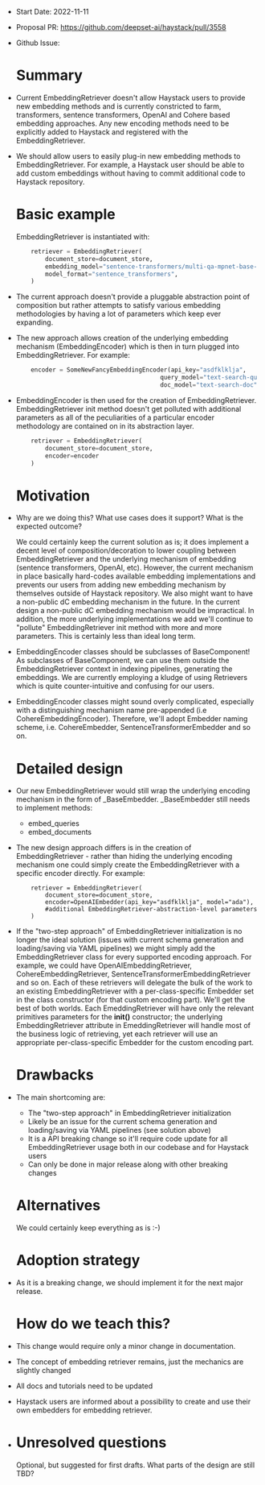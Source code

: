 - Start Date: 2022-11-11
- Proposal PR: https://github.com/deepset-ai/haystack/pull/3558
- Github Issue: 
  # Summary  
    
- Current EmbeddingRetriever doesn't allow Haystack users to provide new embedding methods and is 
  currently constricted to farm, transformers, sentence transformers, OpenAI and Cohere based 
  embedding approaches. Any new encoding methods need to be explicitly added to Haystack 
  and registered with the EmbeddingRetriever.  
 

- We should allow users to easily plug-in new embedding methods to EmbeddingRetriever. For example, a Haystack user should be able to 
  add custom embeddings without having to commit additional code to Haystack repository.

  # Basic example  
    EmbeddingRetriever is instantiated with:  

  ``` python
	  retriever = EmbeddingRetriever(
	      document_store=document_store,
	      embedding_model="sentence-transformers/multi-qa-mpnet-base-dot-v1",
	      model_format="sentence_transformers",
	  )
  ```
- The current approach doesn't provide a pluggable abstraction point of composition but 
  rather attempts to satisfy various embedding methodologies by having a lot of 
  parameters which keep ever expanding.


- The new approach allows creation of the underlying embedding mechanism (EmbeddingEncoder) 
  which is then in turn plugged into EmbeddingRetriever.  For example:  
 
  ``` python
	  encoder = SomeNewFancyEmbeddingEncoder(api_key="asdfklklja", 
                                          query_model="text-search-query",
                                          doc_model="text-search-doc")
  ```

- EmbeddingEncoder is then used for the creation of EmbeddingRetriever. EmbeddingRetriever 
  init method doesn't get polluted with additional parameters as all of the peculiarities 
  of a particular encoder methodology are contained on in its abstraction layer.  

  ``` python
	  retriever = EmbeddingRetriever(
	      document_store=document_store,
	      encoder=encoder
	  )
  ```
  
  # Motivation

- Why are we doing this? What use cases does it support? What is the expected outcome?  
    
  We could certainly keep the current solution as is; it does implement a decent level 
  of composition/decoration to lower coupling between EmbeddingRetriever and the underlying 
  mechanism of embedding (sentence transformers, OpenAI, etc). However, the current mechanism 
  in place basically hard-codes available embedding implementations and prevents our users from 
  adding new embedding mechanism by themselves outside of Haystack repository. We also might 
  want to have a non-public dC embedding mechanism in the future. In the current design a non-public 
  dC embedding mechanism would be impractical. In addition, the more underlying implementations we 
  add we'll continue to "pollute" EmbeddingRetriever init method with more and more parameters. 
  This is certainly less than ideal long term.  


- EmbeddingEncoder classes should be subclasses of BaseComponent! As subclasses of BaseComponent,
  we can use them outside the EmbeddingRetriever context in indexing pipelines, generating the
  embeddings. We are currently employing a kludge of using Retrievers which is quite counter-intuitive
  and confusing for our users.


- EmbeddingEncoder classes might sound overly complicated, especially with a distinguishing mechanism
  name pre-appended (i.e CohereEmbeddingEncoder). Therefore, we'll adopt <specific>Embedder
  naming scheme, i.e. CohereEmbedder, SentenceTransformerEmbedder and so on.

  # Detailed design  

- Our new EmbeddingRetriever would still wrap the underlying encoding mechanism in the form of 
  _BaseEmbedder. _BaseEmbedder still needs to implement methods:
	- embed_queries  
	- embed_documents 


- The new design approach differs is in the creation of EmbeddingRetriever - rather than hiding the underlying encoding 
  mechanism one could simply create the EmbeddingRetriever with a specific encoder directly. For example:  

  ```
	  retriever = EmbeddingRetriever(
	      document_store=document_store,
	      encoder=OpenAIEmbedder(api_key="asdfklklja", model="ada"),
	      #additional EmbeddingRetriever-abstraction-level parameters
	  )
  ```
 
- If the "two-step approach" of EmbeddingRetriever initialization is no longer the ideal solution (issues with current 
  schema generation and loading/saving via YAML pipelines) we might simply add the EmbeddingRetriever 
  class for every supported encoding approach. For example, we could have OpenAIEmbeddingRetriever, CohereEmbeddingRetriever, 
  SentenceTransformerEmbeddingRetriever and so on. Each of these retrievers will delegate the bulk of the work to an 
  existing EmbeddingRetriever with a per-class-specific Embedder set in the class constructor (for that custom
  encoding part). We'll get the best of both worlds. Each <Specific>EmeddingRetriever will have only the relevant primitives 
  parameters for the **init()** constructor; the underlying EmbeddingRetriever attribute in <Specific>EmeddingRetriever 
  will handle most of the business logic of retrieving, yet each retriever will use an appropriate per-class-specific 
  Embedder for the custom encoding part.


 
  # Drawbacks  
- The main shortcoming are:  
	- The "two-step approach" in EmbeddingRetriever initialization  
	- Likely be an issue for the current schema generation and loading/saving via YAML pipelines (see solution above)  
	- It is a API breaking change so it'll require code update for all EmbeddingRetriever usage both in our codebase and for Haystack users  
	- Can only be done in major release along with other breaking changes  

  # Alternatives  
    
  We could certainly keep everything as is :-)

  # Adoption strategy  
- As it is a breaking change, we should implement it for the next major release.  
 
  # How do we teach this?  
- This change would require only a minor change in documentation.  
- The concept of embedding retriever remains, just the mechanics are slightly changed  
- All docs and tutorials need to be updated  
- Haystack users are informed about a possibility to create and use their own embedders for embedding retriever.
- # Unresolved questions  
    
  Optional, but suggested for first drafts. What parts of the design are still  
  TBD?  
 